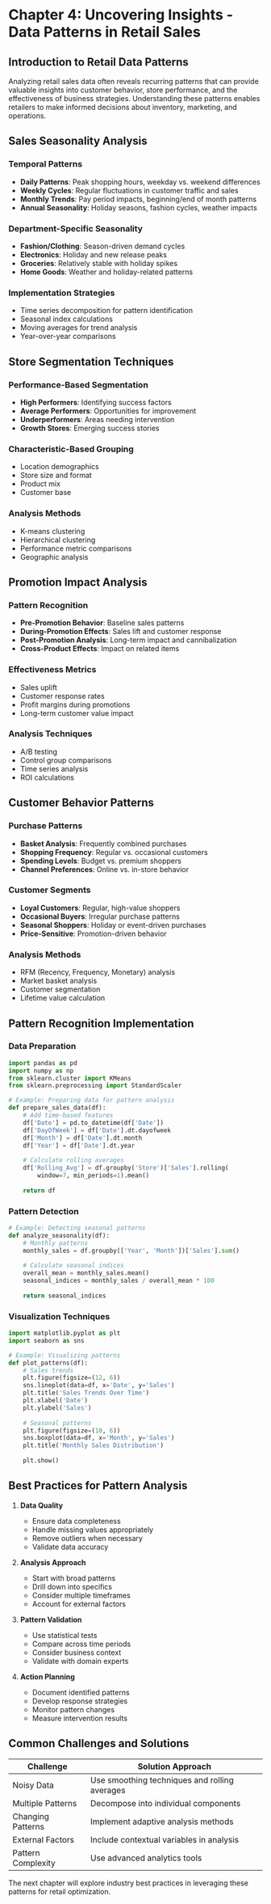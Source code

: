 # Chapter 4: Uncovering Insights - Data Patterns in Retail Sales

## Introduction to Retail Data Patterns

Analyzing retail sales data often reveals recurring patterns that can provide valuable insights into customer behavior, store performance, and the effectiveness of business strategies. Understanding these patterns enables retailers to make informed decisions about inventory, marketing, and operations.

## Sales Seasonality Analysis

### Temporal Patterns
- **Daily Patterns**: Peak shopping hours, weekday vs. weekend differences
- **Weekly Cycles**: Regular fluctuations in customer traffic and sales
- **Monthly Trends**: Pay period impacts, beginning/end of month patterns
- **Annual Seasonality**: Holiday seasons, fashion cycles, weather impacts

### Department-Specific Seasonality
- **Fashion/Clothing**: Season-driven demand cycles
- **Electronics**: Holiday and new release peaks
- **Groceries**: Relatively stable with holiday spikes
- **Home Goods**: Weather and holiday-related patterns

### Implementation Strategies
- Time series decomposition for pattern identification
- Seasonal index calculations
- Moving averages for trend analysis
- Year-over-year comparisons

## Store Segmentation Techniques

### Performance-Based Segmentation
- **High Performers**: Identifying success factors
- **Average Performers**: Opportunities for improvement
- **Underperformers**: Areas needing intervention
- **Growth Stores**: Emerging success stories

### Characteristic-Based Grouping
- Location demographics
- Store size and format
- Product mix
- Customer base

### Analysis Methods
- K-means clustering
- Hierarchical clustering
- Performance metric comparisons
- Geographic analysis

## Promotion Impact Analysis

### Pattern Recognition
- **Pre-Promotion Behavior**: Baseline sales patterns
- **During-Promotion Effects**: Sales lift and customer response
- **Post-Promotion Analysis**: Long-term impact and cannibalization
- **Cross-Product Effects**: Impact on related items

### Effectiveness Metrics
- Sales uplift
- Customer response rates
- Profit margins during promotions
- Long-term customer value impact

### Analysis Techniques
- A/B testing
- Control group comparisons
- Time series analysis
- ROI calculations

## Customer Behavior Patterns

### Purchase Patterns
- **Basket Analysis**: Frequently combined purchases
- **Shopping Frequency**: Regular vs. occasional customers
- **Spending Levels**: Budget vs. premium shoppers
- **Channel Preferences**: Online vs. in-store behavior

### Customer Segments
- **Loyal Customers**: Regular, high-value shoppers
- **Occasional Buyers**: Irregular purchase patterns
- **Seasonal Shoppers**: Holiday or event-driven purchases
- **Price-Sensitive**: Promotion-driven behavior

### Analysis Methods
- RFM (Recency, Frequency, Monetary) analysis
- Market basket analysis
- Customer segmentation
- Lifetime value calculation

## Pattern Recognition Implementation

### Data Preparation
```python
import pandas as pd
import numpy as np
from sklearn.cluster import KMeans
from sklearn.preprocessing import StandardScaler

# Example: Preparing data for pattern analysis
def prepare_sales_data(df):
    # Add time-based features
    df['Date'] = pd.to_datetime(df['Date'])
    df['DayOfWeek'] = df['Date'].dt.dayofweek
    df['Month'] = df['Date'].dt.month
    df['Year'] = df['Date'].dt.year
    
    # Calculate rolling averages
    df['Rolling_Avg'] = df.groupby('Store')['Sales'].rolling(
        window=7, min_periods=1).mean()
    
    return df
```

### Pattern Detection
```python
# Example: Detecting seasonal patterns
def analyze_seasonality(df):
    # Monthly patterns
    monthly_sales = df.groupby(['Year', 'Month'])['Sales'].sum()
    
    # Calculate seasonal indices
    overall_mean = monthly_sales.mean()
    seasonal_indices = monthly_sales / overall_mean * 100
    
    return seasonal_indices
```

### Visualization Techniques
```python
import matplotlib.pyplot as plt
import seaborn as sns

# Example: Visualizing patterns
def plot_patterns(df):
    # Sales trends
    plt.figure(figsize=(12, 6))
    sns.lineplot(data=df, x='Date', y='Sales')
    plt.title('Sales Trends Over Time')
    plt.xlabel('Date')
    plt.ylabel('Sales')
    
    # Seasonal patterns
    plt.figure(figsize=(10, 6))
    sns.boxplot(data=df, x='Month', y='Sales')
    plt.title('Monthly Sales Distribution')
    
    plt.show()
```

## Best Practices for Pattern Analysis

1. **Data Quality**
   - Ensure data completeness
   - Handle missing values appropriately
   - Remove outliers when necessary
   - Validate data accuracy

2. **Analysis Approach**
   - Start with broad patterns
   - Drill down into specifics
   - Consider multiple timeframes
   - Account for external factors

3. **Pattern Validation**
   - Use statistical tests
   - Compare across time periods
   - Consider business context
   - Validate with domain experts

4. **Action Planning**
   - Document identified patterns
   - Develop response strategies
   - Monitor pattern changes
   - Measure intervention results

## Common Challenges and Solutions

| Challenge | Solution Approach |
|-----------|------------------|
| Noisy Data | Use smoothing techniques and rolling averages |
| Multiple Patterns | Decompose into individual components |
| Changing Patterns | Implement adaptive analysis methods |
| External Factors | Include contextual variables in analysis |
| Pattern Complexity | Use advanced analytics tools |

The next chapter will explore industry best practices in leveraging these patterns for retail optimization. 